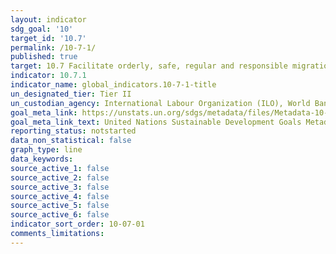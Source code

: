 ```yaml
---
layout: indicator
sdg_goal: '10'
target_id: '10.7'
permalink: /10-7-1/
published: true
target: 10.7 Facilitate orderly, safe, regular and responsible migration and mobility of people, including through the implementation of planned and well-managed migration policies
indicator: 10.7.1
indicator_name: global_indicators.10-7-1-title
un_designated_tier: Tier II
un_custodian_agency: International Labour Organization (ILO), World Bank (WB)
goal_meta_link: https://unstats.un.org/sdgs/metadata/files/Metadata-10-07-01.pdf
goal_meta_link_text: United Nations Sustainable Development Goals Metadata (PDF 4.0 MB)
reporting_status: notstarted
data_non_statistical: false
graph_type: line
data_keywords:  
source_active_1: false
source_active_2: false
source_active_3: false
source_active_4: false
source_active_5: false
source_active_6: false
indicator_sort_order: 10-07-01
comments_limitations: 
---
```

